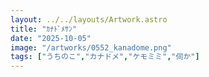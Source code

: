 ```yaml
---
layout: ../../layouts/Artwork.astro
title: "ｶﾅﾄﾞﾒｻﾝ"
date: "2025-10-05"
image: "/artworks/0552_kanadome.png"
tags: ["うちのこ","カナドメ","ケモミミ","伺か"]
---
```


